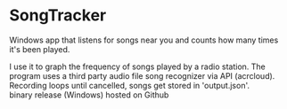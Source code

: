 # SongTracker
Windows app that listens for songs near you and counts how many times it's been played.

I use it to graph the frequency of songs played by a radio station. The program uses a third party audio file song recognizer via API (acrcloud). Recording loops until cancelled, songs get stored in 'output.json'.
<br>
binary release (Windows) hosted on Github
